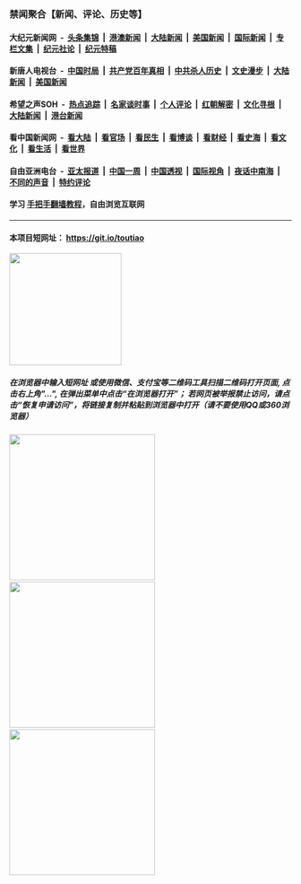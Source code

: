 ### 禁闻聚合【新闻、评论、历史等】

#### 大纪元新闻网 &nbsp;-&nbsp; [头条集锦](indexes/E头条集锦.md?t=02141922) &nbsp;|&nbsp; [港澳新闻](indexes/E港澳新闻.md?t=02141922)  &nbsp;|&nbsp; [大陆新闻](indexes/E大陆新闻.md?t=02141922) &nbsp;|&nbsp; [美国新闻](indexes/E美国新闻.md?t=02141922) &nbsp;|&nbsp; [国际新闻](indexes/E国际新闻.md?t=02141922) &nbsp;|&nbsp; [专栏文集](indexes/E专栏文集.md?t=02141922) &nbsp;|&nbsp; [纪元社论](indexes/E纪元社论.md?t=02141922) &nbsp;|&nbsp; [纪元特稿](indexes/E纪元特稿.md?t=02141922) 

#### 新唐人电视台 &nbsp;-&nbsp; [中国时局](indexes/N中国时局.md?t=02141922) &nbsp;|&nbsp; [共产党百年真相](indexes/N共产党百年真相.md?t=02141922) &nbsp;|&nbsp; [中共杀人历史](indexes/N中共杀人历史.md?t=02141922) &nbsp;|&nbsp; [文史漫步](indexes/N文史漫步.md?t=02141922) &nbsp;|&nbsp; [大陆新闻](indexes/N大陆新闻.md?t=02141922) &nbsp;|&nbsp; [美国新闻](indexes/N美国新闻.md?t=02141922)

#### 希望之声SOH &nbsp;-&nbsp; [热点追踪](indexes/H热点追踪.md?t=02141922) &nbsp;|&nbsp; [名家谈时事](indexes/H名家谈时事.md?t=02141922) &nbsp;|&nbsp; [个人评论](indexes/H个人评论.md?t=02141922)  &nbsp;|&nbsp; [红朝解密](indexes/H红朝解密.md?t=02141922) &nbsp;|&nbsp; [文化寻根](indexes/H文化寻根.md?t=02141922) &nbsp;|&nbsp; [大陆新闻](indexes/H大陆新闻.md?t=02141922) &nbsp;|&nbsp; [港台新闻](indexes/H港台新闻.md?t=02141922)

#### 看中国新闻网 &nbsp;-&nbsp; [看大陆](indexes/S看大陆.md?t=02141922) &nbsp;|&nbsp; [看官场](indexes/S看官场.md?t=02141922) &nbsp;|&nbsp; [看民生](indexes/S看民生.md?t=02141922)  &nbsp;|&nbsp; [看博谈](indexes/S看博谈.md?t=02141922) &nbsp;|&nbsp; [看财经](indexes/S看财经.md?t=02141922) &nbsp;|&nbsp; [看史海](indexes/S看史海.md?t=02141922) &nbsp;|&nbsp; [看文化](indexes/S看文化.md?t=02141922) &nbsp;|&nbsp; [看生活](indexes/S看生活.md?t=02141922) &nbsp;|&nbsp; [看世界](indexes/S看世界.md?t=02141922)

#### 自由亚洲电台 &nbsp;-&nbsp; [亚太报道](indexes/R亚太报道.md?t=02141922) &nbsp;|&nbsp; [中国一周](indexes/R中国一周.md?t=02141922) &nbsp;|&nbsp; [中国透视](indexes/R中国透视.md?t=02141922)  &nbsp;|&nbsp; [国际视角](indexes/R国际视角.md?t=02141922) &nbsp;|&nbsp; [夜话中南海](indexes/R夜话中南海.md?t=02141922) &nbsp;|&nbsp; [不同的声音](indexes/R不同的声音.md?t=02141922) &nbsp;|&nbsp; [特约评论](indexes/R特约评论.md?t=02141922)

#### 学习 [手把手翻墙教程](https://github.com/gfw-breaker/guides/wiki)，自由浏览互联网

----

#### 本项目短网址： https://git.io/toutiao
<img src="https://raw.githubusercontent.com/gfw-breaker/banned-news/master/scripts/img/qr.png" width="200px"/>  

##### 在浏览器中输入短网址 或使用微信、支付宝等二维码工具扫描二维码打开页面, 点击右上角"...", 在弹出菜单中点击“在浏览器打开”； 若网页被举报禁止访问，请点击“恢复申请访问”，将链接复制并粘贴到浏览器中打开（请不要使用QQ或360浏览器）

<img src="https://raw.githubusercontent.com/gfw-breaker/banned-news/master/scripts/img/1.png" width="260px"/> &nbsp; <img src="https://raw.githubusercontent.com/gfw-breaker/banned-news/master/scripts/img/2.png" width="260px"/> &nbsp; <img src="https://raw.githubusercontent.com/gfw-breaker/banned-news/master/scripts/img/3.png" width="260px"/>
